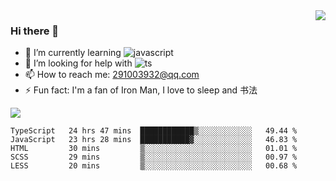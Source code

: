 <img align='right' src='https://github-readme-stats.vercel.app/api?username=niaogege&show_icons=true&theme=radical'/>

### Hi there 👋

- 🌱 I’m currently learning ![javascript](https://img.shields.io/badge/javacript-learn-orange)
- 🤔 I’m looking for help with ![ts](https://img.shields.io/badge/ts-learn-yellow)
- 📫 How to reach me: 291003932@qq.com
- ⚡ Fun fact:  I'm a fan of Iron Man, I love to sleep and 书法

![](https://github-readme-stats.vercel.app/api/top-langs/?username=niaogege&layout=compact)

<!--START_SECTION:waka-->
```text
TypeScript   24 hrs 47 mins  ████████████▒░░░░░░░░░░░░   49.44 % 
JavaScript   23 hrs 28 mins  ███████████▓░░░░░░░░░░░░░   46.83 % 
HTML         30 mins         ▒░░░░░░░░░░░░░░░░░░░░░░░░   01.01 % 
SCSS         29 mins         ▒░░░░░░░░░░░░░░░░░░░░░░░░   00.97 % 
LESS         20 mins         ▒░░░░░░░░░░░░░░░░░░░░░░░░   00.68 % 
```
<!--END_SECTION:waka-->
